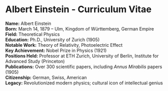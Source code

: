 # Albert Einstein - Curriculum Vitae

**Name:** Albert Einstein  
**Born:** March 14, 1879 – Ulm, Kingdom of Württemberg, German Empire  
**Field:** Theoretical Physics  
**Education:** Ph.D., University of Zurich (1905)  
**Notable Work:** Theory of Relativity, Photoelectric Effect  
**Key Achievement:** Nobel Prize in Physics (1921)  
**Positions Held:** Professor at ETH Zurich, University of Berlin, Institute for Advanced Study (Princeton)  
**Publications:** Over 300 scientific papers, including *Annus Mirabilis* papers (1905)  
**Citizenship:** German, Swiss, American  
**Legacy:** Revolutionized modern physics; cultural icon of intellectual genius  
